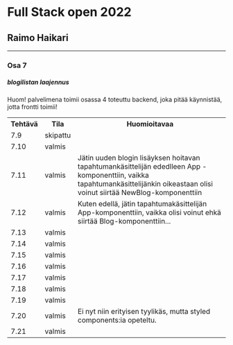 # Full Stack open 2022
## Raimo Haikari

---

### Osa 7

##### blogilistan laajennus

<p>Huom! palvelimena toimii osassa 4 toteuttu backend, joka pitää käynnistää, jotta frontti toimii!</p>

<table>
  <tr>
    <th>Tehtävä</th>
    <th>Tila</th>
    <th>Huomioitavaa</th>
  </tr>
  <tr>
    <td>7.9</td>
    <td>skipattu</td>
    <td></td>
  </tr>
  <tr>
    <td>7.10</td>
    <td>valmis</td>
    <td></td>
  </tr>
  <tr>
    <td>7.11</td>
    <td>valmis</td>
    <td>Jätin uuden blogin lisäyksen hoitavan tapahtumankäsittelijän ededlleen App -komponenttiin, vaikka tapahtumankäsittelijänkin oikeastaan olisi voinut siirtää NewBlog-komponenttiin</td>
  </tr>
  <tr>
    <td>7.12</td>
    <td>valmis</td>
    <td>Kuten edellä, jätin tapahtumakäsittelijän App-komponenttiin, vaikka olisi voinut ehkä siirtää Blog-komponenttiin...</td>
  </tr>
  <tr>
    <td>7.13</td>
    <td>valmis</td>
    <td></td>
  </tr>
  <tr>
    <td>7.14</td>
    <td>valmis</td>
    <td></td>
  </tr>
  <tr>
    <td>7.15</td>
    <td>valmis</td>
    <td></td>
  </tr>
  <tr>
    <td>7.16</td>
    <td>valmis</td>
    <td></td>
  </tr>
  <tr>
    <td>7.17</td>
    <td>valmis</td>
    <td></td>
  </tr>
  <tr>
    <td>7.18</td>
    <td>valmis</td>
    <td></td>
  </tr>
  <tr>
    <td>7.19</td>
    <td>valmis</td>
    <td></td>
  </tr>
  <tr>
    <td>7.20</td>
    <td>valmis</td>
    <td>Ei nyt niin erityisen tyylikäs, mutta styled components:ia opeteltu.</td>
  </tr>
  <tr>
    <td>7.21</td>
    <td>valmis</td>
    <td></td>
  </tr>
</table>
